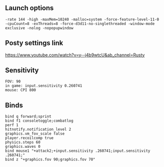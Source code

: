 ## Launch options
```
-rate 144 -high -maxMem=10240 -malloc=system -force-feature-level-11-0 -cpuCount=8 -exThreads=8 -force-d3d11-no-singlethreaded -window-mode exclusive -nolog -nopopupwindow
```

## Posty settings link
https://www.youtube.com/watch?v=y--j4b9wtcU&ab_channel=Rusty

## Sensitivity
```
FOV: 90
in game: input.sensitivity 0.260741
mouse: CPI 800
```

## Binds
```
bind q forward;sprint
bind f1 consoletoggle;combatlog
perf 1
hitnotify.notification_level 2
graphics.vm_fov_scale false
player.recoilcomp true
physics.steps 60
graphics.waves 0
bind mouse1 "+attack2;+input.sensitivity .260741;input.sensitivity .260741;"
bind z "+graphics.fov 90;graphics.fov 70"
```
